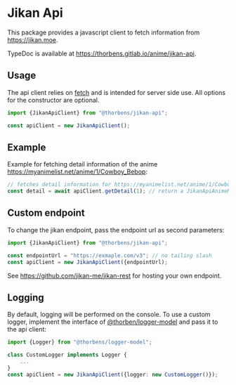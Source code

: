 # Jikan Api
This package provides a javascript client to fetch information from https://jikan.moe.

TypeDoc is available at https://thorbens.gitlab.io/anime/jikan-api.

## Usage
The api client relies on [fetch](https://www.npmjs.com/package/node-fetch) and is intended for server side use.
All options for the constructor are optional.

```typescript
import {JikanApiClient} from "@thorbens/jikan-api";

const apiClient = new JikanApiClient();
```

## Example
Example for fetching detail information of the anime https://myanimelist.net/anime/1/Cowboy_Bebop:

```typescript
// fetches detail information for https://myanimelist.net/anime/1/Cowboy_Bebop
const detail = await apiClient.getDetail(1); // return a JikanApiAnimeModel
```

## Custom endpoint
To change the jikan endpoint, pass the endpoint url as second parameters:
```typescript
import {JikanApiClient} from "@thorbens/jikan-api";

const endpointUrl = "https://exmaple.com/v3"; // no tailing slash
const apiClient = new JikanApiClient({endpointUrl);
```

See https://github.com/jikan-me/jikan-rest for hosting your own endpoint.

## Logging
By default, logging will be performed on the console.
To use a custom logger, implement the interface of [@thorben/logger-model](https://gitlab.com/thorbens/logger-model)
and pass it to the api client:

```typescript
import {Logger} from "@thorbens/logger-model";

class CustomLogger implements Logger {
    ...
}
const apiClient = new JikanApiClient({logger: new CustomLogger()});
```
